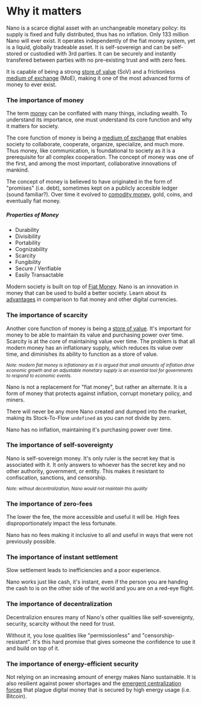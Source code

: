 # Why it matters

Nano is a scarce digital asset with an unchangeable monetary policy: its supply is fixed and fully distributed, thus has no inflation. Only 133 million Nano will ever exist. It operates independently of the fiat money system, yet is a liquid, globally tradeable asset. It is self-sovereign and can be self-stored or custodied with 3rd parties. It can be securely and instantly transfered between parties with no pre-existing trust and with zero fees.

It is capable of being a strong <a href="https://en.wikipedia.org/wiki/Store_of_value" target="_blank">store of value</a> (SoV) and a frictionless <a href="https://en.wikipedia.org/wiki/Medium_of_exchange" target="_blank">medium of exchange</a> (MoE), making it one of the most advanced forms of money to ever exist.

### The importance of money

The term <a href="https://en.wikipedia.org/wiki/Money" target="_blank">money</a> can be conflated with many things, including wealth. To understand its importance, one must understand its core function and why it matters for society.

The core function of money is being a <a href="https://en.wikipedia.org/wiki/Medium_of_exchange" target="_blank">medium of exchange</a> that enables society to collaborate, cooperate, organize, specialize, and much more. Thus money, like communication, is foundational to society as it is a prerequisite for all complex cooperation. The concept of money was one of the first, and among the most important, collaborative innovations of mankind.

The concept of money is believed to have originated in the form of "promises" (i.e. debt), sometimes kept on a publicly accesible ledger (sound familiar?). Over time it evolved to <a href="https://en.wikipedia.org/wiki/Commodity_money" target="_blank">comodity money</a>, gold, coins, and eventually fiat money.

##### Properties of Money

- Durability
- Divisibility
- Portability
- Cognizability
- Scarcity
- Fungibility
- Secure / Verifiable
- Easily Transactable

Modern society is built on top of <a href="https://en.wikipedia.org/wiki/Fiat_money" target="_blank">Fiat Money</a>. Nano is an innovation in money that can be used to build a better society. Learn about its <a href="/introduction/advantages">advantages</a> in comparison to fiat money and other digital currencies.

### The importance of scarcity

Another core function of money is being a <a href="https://en.wikipedia.org/wiki/Store_of_value" target="_blank">store of value</a>. It's important for money to be able to maintain its value and purchasing power over time. Scarcity is at the core of maintaining value over time. The problem is that all modern money has an inflationary supply, which reduces its value over time, and diminishes its ability to function as a store of value.

<small>_Note: modern fiat money is inflationary as it is argued that small amounts of inflation drive economic growth and an adjustable monetary supply is an essential tool for governments to respond to economic events._</small>

Nano is not a replacement for "fiat money", but rather an alternate. It is a form of money that protects against inflation, corrupt monetary policy, and miners.

There will never be any more Nano created and dumped into the market, making its Stock-To-Flow `undefined` as you can not divide by zero.

Nano has no inflation, maintaining it's purchasing power over time.

### The importance of self-sovereignty

Nano is self-sovereign money. It's only ruler is the secret key that is associated with it. It only answers to whoever has the secret key and no other authority, government, or entity. This makes it resistant to confiscation, sanctions, and censorship.

<small>_Note: without decentralization, Nano would not maintain this quality_</small>

### The importance of zero-fees

The lower the fee, the more accessible and useful it will be. High fees disproportionately impact the less fortunate.

Nano has no fees making it inclusive to all and useful in ways that were not previously possible.

### The importance of instant settlement

Slow settlement leads to inefficiencies and a poor experience.

Nano works just like cash, it's instant, even if the person you are handing the cash to is on the other side of the world and you are on a red-eye flight.

### The importance of decentralization

Decentralizion ensures many of Nano's other qualities like self-sovereignty, security, scarcity without the need for trust.

Without it, you lose qualities like "permissionless" and "censorship-resistant". It's this hard promise that gives someone the confidence to use it and build on top of it.

### The importance of energy-efficient security

Not relying on an increasing amount of energy makes Nano sustainable. It is also resilient against power shortages and the <a href="https://ieeexplore.ieee.org/document/7176229" target="_blank">emergent centralization forces</a> that plague digital money that is secured by high energy usage (i.e. Bitcoin).
